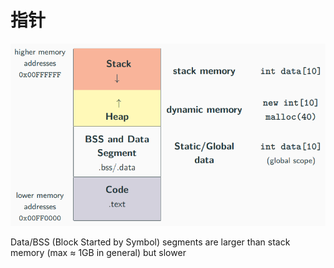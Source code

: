# 指针

![输入图片说明](./imgs/2024-07/JmCGSfOJxRtoijsX.png)

Data/BSS (Block Started by Symbol) segments are larger than stack memory (max ≈ 1GB in general) but slower
<!--stackedit_data:
eyJoaXN0b3J5IjpbMTU4NzIxNTU2NCwxNjYyODc5MTRdfQ==
-->